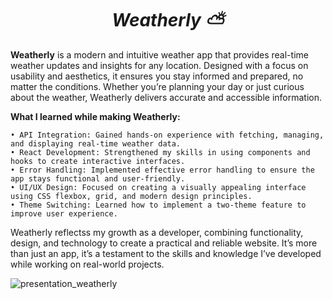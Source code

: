 # <h1 align="center"><strong><em>Weatherly ⛅</em></strong></h1>


**Weatherly** is a modern and intuitive weather app that provides real-time weather updates and insights for any location. Designed with a focus on usability and aesthetics, it ensures you stay informed and prepared, no matter the conditions. Whether you’re planning your day or just curious about the weather, Weatherly delivers accurate and accessible information.

**What I learned while making Weatherly:**

    • API Integration: Gained hands-on experience with fetching, managing, and displaying real-time weather data.
    • React Development: Strengthened my skills in using components and hooks to create interactive interfaces.
    • Error Handling: Implemented effective error handling to ensure the app stays functional and user-friendly.
    • UI/UX Design: Focused on creating a visually appealing interface using CSS flexbox, grid, and modern design principles.
    • Theme Switching: Learned how to implement a two-theme feature to improve user experience.

Weatherly reflectss my growth as a developer, combining functionality, design, and technology to create a practical and reliable website. It’s more than just an app, it’s a testament to the skills and knowledge I’ve developed while working on real-world projects.

![presentation_weatherly](https://github.com/user-attachments/assets/80023264-eae0-4106-b878-622345a3dc8a)



